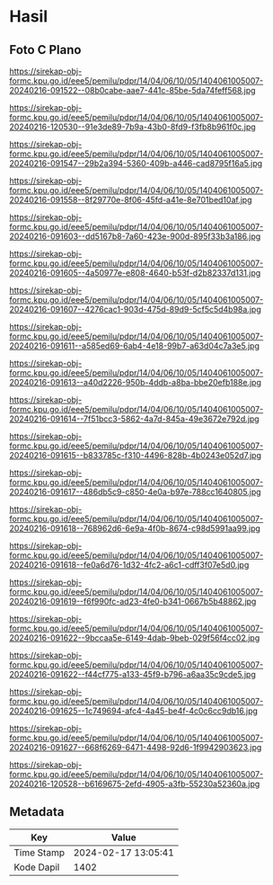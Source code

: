 # Hasil

## Foto C Plano

https://sirekap-obj-formc.kpu.go.id/eee5/pemilu/pdpr/14/04/06/10/05/1404061005007-20240216-091522--08b0cabe-aae7-441c-85be-5da74feff568.jpg

https://sirekap-obj-formc.kpu.go.id/eee5/pemilu/pdpr/14/04/06/10/05/1404061005007-20240216-120530--91e3de89-7b9a-43b0-8fd9-f3fb8b961f0c.jpg

https://sirekap-obj-formc.kpu.go.id/eee5/pemilu/pdpr/14/04/06/10/05/1404061005007-20240216-091547--29b2a394-5360-409b-a446-cad8795f16a5.jpg

https://sirekap-obj-formc.kpu.go.id/eee5/pemilu/pdpr/14/04/06/10/05/1404061005007-20240216-091558--8f29770e-8f06-45fd-a41e-8e701bed10af.jpg

https://sirekap-obj-formc.kpu.go.id/eee5/pemilu/pdpr/14/04/06/10/05/1404061005007-20240216-091603--dd5167b8-7a60-423e-900d-895f33b3a186.jpg

https://sirekap-obj-formc.kpu.go.id/eee5/pemilu/pdpr/14/04/06/10/05/1404061005007-20240216-091605--4a50977e-e808-4640-b53f-d2b82337d131.jpg

https://sirekap-obj-formc.kpu.go.id/eee5/pemilu/pdpr/14/04/06/10/05/1404061005007-20240216-091607--4276cac1-903d-475d-89d9-5cf5c5d4b98a.jpg

https://sirekap-obj-formc.kpu.go.id/eee5/pemilu/pdpr/14/04/06/10/05/1404061005007-20240216-091611--a585ed69-6ab4-4e18-99b7-a63d04c7a3e5.jpg

https://sirekap-obj-formc.kpu.go.id/eee5/pemilu/pdpr/14/04/06/10/05/1404061005007-20240216-091613--a40d2226-950b-4ddb-a8ba-bbe20efb188e.jpg

https://sirekap-obj-formc.kpu.go.id/eee5/pemilu/pdpr/14/04/06/10/05/1404061005007-20240216-091614--7f51bcc3-5862-4a7d-845a-49e3672e792d.jpg

https://sirekap-obj-formc.kpu.go.id/eee5/pemilu/pdpr/14/04/06/10/05/1404061005007-20240216-091615--b833785c-f310-4496-828b-4b0243e052d7.jpg

https://sirekap-obj-formc.kpu.go.id/eee5/pemilu/pdpr/14/04/06/10/05/1404061005007-20240216-091617--486db5c9-c850-4e0a-b97e-788cc1640805.jpg

https://sirekap-obj-formc.kpu.go.id/eee5/pemilu/pdpr/14/04/06/10/05/1404061005007-20240216-091618--768962d6-6e9a-4f0b-8674-c98d5991aa99.jpg

https://sirekap-obj-formc.kpu.go.id/eee5/pemilu/pdpr/14/04/06/10/05/1404061005007-20240216-091618--fe0a6d76-1d32-4fc2-a6c1-cdff3f07e5d0.jpg

https://sirekap-obj-formc.kpu.go.id/eee5/pemilu/pdpr/14/04/06/10/05/1404061005007-20240216-091619--f6f990fc-ad23-4fe0-b341-0667b5b48862.jpg

https://sirekap-obj-formc.kpu.go.id/eee5/pemilu/pdpr/14/04/06/10/05/1404061005007-20240216-091622--9bccaa5e-6149-4dab-9beb-029f56f4cc02.jpg

https://sirekap-obj-formc.kpu.go.id/eee5/pemilu/pdpr/14/04/06/10/05/1404061005007-20240216-091622--f44cf775-a133-45f9-b796-a6aa35c9cde5.jpg

https://sirekap-obj-formc.kpu.go.id/eee5/pemilu/pdpr/14/04/06/10/05/1404061005007-20240216-091625--1c749694-afc4-4a45-be4f-4c0c6cc9db16.jpg

https://sirekap-obj-formc.kpu.go.id/eee5/pemilu/pdpr/14/04/06/10/05/1404061005007-20240216-091627--668f6269-6471-4498-92d6-1f9942903623.jpg

https://sirekap-obj-formc.kpu.go.id/eee5/pemilu/pdpr/14/04/06/10/05/1404061005007-20240216-120528--b6169675-2efd-4905-a3fb-55230a52360a.jpg


## Metadata

| Key        | Value               |
| ---------- | ------------------- |
| Time Stamp | 2024-02-17 13:05:41 |
| Kode Dapil | 1402                |




